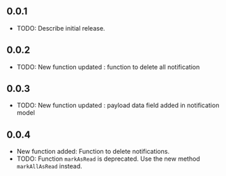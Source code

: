## 0.0.1

* TODO: Describe initial release.


## 0.0.2

* TODO: New function updated : function to delete all notification 


## 0.0.3

* TODO: New function updated : payload data field added in notification model 


## 0.0.4

* New function added: Function to delete notifications.
* TODO: Function `markAsRead` is deprecated. Use the new method `markAllAsRead` instead.
